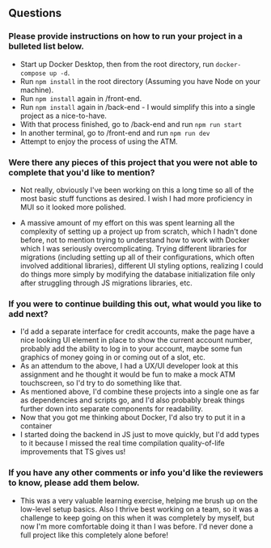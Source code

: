 ## Questions

### Please provide instructions on how to run your project in a bulleted list below.

- Start up Docker Desktop, then from the root directory, run `docker-compose up -d`.
- Run `npm install` in the root directory (Assuming you have Node on your machine).
- Run `npm install` again in /front-end.
- Run `npm install` again in /back-end - I would simplify this into a single project as a nice-to-have.
- With that process finished, go to /back-end and run `npm run start`
- In another terminal, go to /front-end and run `npm run dev`
- Attempt to enjoy the process of using the ATM.

### Were there any pieces of this project that you were not able to complete that you'd like to mention?

- Not really, obviously I've been working on this a long time so all of the most basic stuff functions as desired. I wish I had more proficiency in MUI so it looked more polished.

- A massive amount of my effort on this was spent learning all the complexity of setting up a project up from scratch, which I hadn't done before, not to mention trying to understand how to work with Docker which I was seriously overcomplicating. Trying different libraries for migrations (including setting up all of their configurations, which often involved additional libraries), different UI styling options, realizing I could do things more simply by modifying the database initialization file only after struggling through JS migrations libraries, etc.

### If you were to continue building this out, what would you like to add next?

- I'd add a separate interface for credit accounts, make the page have a nice looking UI element in place to show the current account number, probably add the ability to log in to your account, maybe some fun graphics of money going in or coming out of a slot, etc.
- As an attendum to the above, I had a UX/UI developer look at this assignment and he thought it would be fun to make a mock ATM touchscreen, so I'd try to do something like that.
- As mentioned above, I'd combine these projects into a single one as far as dependencies and scripts go, and I'd also probably break things further down into separate components for readability.
- Now that you got me thinking about Docker, I'd also try to put it in a container
- I started doing the backend in JS just to move quickly, but I'd add types to it because I missed the real time compilation quality-of-life improvements that TS gives us!

### If you have any other comments or info you'd like the reviewers to know, please add them below.

- This was a very valuable learning exercise, helping me brush up on the low-level setup basics. Also I thrive best working on a team, so it was a challenge to keep going on this when it was completely by myself, but now I'm more comfortable doing it than I was before. I'd never done a full project like this completely alone before!
